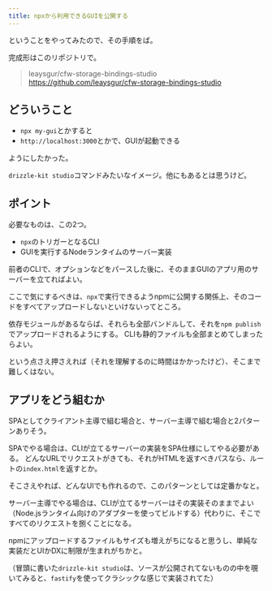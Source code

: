 ```yaml
---
title: npxから利用できるGUIを公開する
---
```


ということをやってみたので、その手順をば。

完成形はこのリポジトリで。

> leaysgur/cfw-storage-bindings-studio
> https://github.com/leaysgur/cfw-storage-bindings-studio

## どういうこと

- `npx my-gui`とかすると
- `http://localhost:3000`とかで、GUIが起動できる

ようにしたかった。

`drizzle-kit studio`コマンドみたいなイメージ。他にもあるとは思うけど。

## ポイント

必要なものは、この2つ。

- `npx`のトリガーとなるCLI
- GUIを実行するNodeランタイムのサーバー実装

前者のCLIで、オプションなどをパースした後に、そのままGUIのアプリ用のサーバーを立てればよい。

ここで気にするべきは、`npx`で実行できるようnpmに公開する関係上、そのコードをすべてアップロードしないといけないってところ。

依存モジュールがあるならば、それらも全部バンドルして、それを`npm publish`でアップロードされるようにする。
CLIも静的ファイルも全部まとめてしまったらよい。

という点さえ押さえれば（それを理解するのに時間はかかったけど）、そこまで難しくはない。

## アプリをどう組むか

SPAとしてクライアント主導で組む場合と、サーバー主導で組む場合と2パターンありそう。

SPAでやる場合は、CLIが立てるサーバーの実装をSPA仕様にしてやる必要がある。
どんなURLでリクエストがきても、それがHTMLを返すべきパスなら、ルートの`index.html`を返すとか。

そこさえやれば、どんなUIでも作れるので、このパターンとしては定番かなと。

サーバー主導でやる場合は、CLIが立てるサーバーはその実装そのままでよい（Node.jsランタイム向けのアダプターを使ってビルドする）代わりに、そこですべてのリクエストを捌くことになる。

npmにアップロードするファイルもサイズも増えがちになると思うし、単純な実装だとUIかDXに制限が生まれがちかと。

（冒頭に書いた`drizzle-kit studio`は、ソースが公開されてないものの中を覗いてみると、`fastify`を使ってクラシックな感じで実装されてた）
